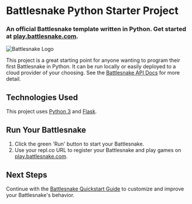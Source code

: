 # Battlesnake Python Starter Project

### An official Battlesnake template written in Python. Get started at [play.battlesnake.com](https://play.battlesnake.com).

![Battlesnake Logo](https://media.battlesnake.com/social/StarterSnakeGitHubRepos_Python.png)

This project is a great starting point for anyone wanting to program their first Battlesnake in Python. It can be run locally or easily deployed to a cloud provider of your choosing. See the [Battlesnake API Docs](https://docs.battlesnake.com/api) for more detail. 

## Technologies Used

This project uses [Python 3](https://www.python.org/) and [Flask](https://flask.palletsprojects.com/).

## Run Your Battlesnake

1. Click the green 'Run' button to start your Battlesnake.
2. Use your repl.co URL to register your Battlesnake and play games on [play.battlesnake.com](https://play.battlesnake.com).

## Next Steps

Continue with the [Battlesnake Quickstart Guide](https://docs.battlesnake.com/quickstart) to customize and improve your Battlesnake's behavior.
